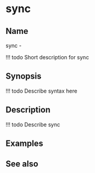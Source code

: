 

# sync


## Name
sync - 

<!-- prettier-ignore -->
!!! todo
     Short description for sync

## Synopsis
<!-- prettier-ignore -->
!!! todo
    Describe syntax here

## Description
<!-- prettier-ignore -->
!!! todo
    Describe sync

## Examples

## See also

